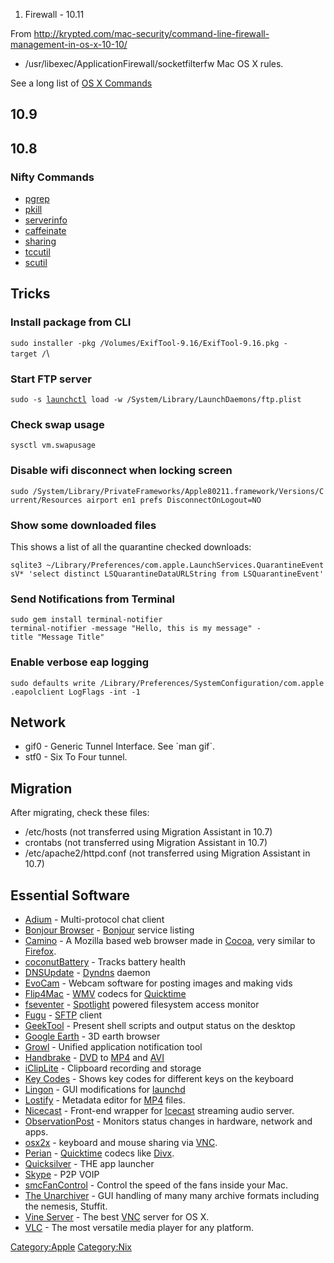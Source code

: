 1.  Firewall - 10.11

From
<http://krypted.com/mac-security/command-line-firewall-management-in-os-x-10-10/>
- /usr/libexec/ApplicationFirewall/socketfilterfw Mac OS X rules.

See a long list of [OS X Commands](OS_X_Commands "wikilink")

10.9
----

10.8
----

### Nifty Commands

-   [pgrep](pgrep "wikilink")
-   [pkill](pkill "wikilink")
-   [serverinfo](serverinfo "wikilink")
-   [caffeinate](caffeinate "wikilink")
-   [sharing](sharing "wikilink")
-   [tccutil](tccutil "wikilink")
-   [scutil](scutil "wikilink")

Tricks
------

### Install package from CLI

`sudo installer -pkg /Volumes/ExifTool-9.16/ExifTool-9.16.pkg -target /`\

### Start FTP server

`sudo -s `[`launchctl`](launchctl "wikilink")` load -w /System/Library/LaunchDaemons/ftp.plist`

### Check swap usage

`sysctl vm.swapusage`

### Disable wifi disconnect when locking screen

`sudo /System/Library/PrivateFrameworks/Apple80211.framework/Versions/Current/Resources airport en1 prefs DisconnectOnLogout=NO`

### Show some downloaded files

This shows a list of all the quarantine checked downloads:

`sqlite3 ~/Library/Preferences/com.apple.LaunchServices.QuarantineEventsV* 'select distinct LSQuarantineDataURLString from LSQuarantineEvent'`

### Send Notifications from Terminal

`sudo gem install terminal-notifier`\
`terminal-notifier -message "Hello, this is my message" -title "Message Title"`

### Enable verbose eap logging

`sudo defaults write /Library/Preferences/SystemConfiguration/com.apple.eapolclient LogFlags -int -1`

Network
-------

-   gif0 - Generic Tunnel Interface. See \`man gif\`.
-   stf0 - Six To Four tunnel.

Migration
---------

After migrating, check these files:

-   /etc/hosts (not transferred using Migration Assistant in 10.7)
-   crontabs (not transferred using Migration Assistant in 10.7)
-   /etc/apache2/httpd.conf (not transferred using Migration Assistant
    in 10.7)

Essential Software
------------------

-   [Adium](Adium "wikilink") - Multi-protocol chat client
-   [Bonjour Browser](Bonjour_Browser "wikilink") -
    [Bonjour](Bonjour "wikilink") service listing
-   [Camino](Camino "wikilink") - A Mozilla based web browser made in
    [Cocoa](Cocoa "wikilink"), very similar to
    [Firefox](Firefox "wikilink").
-   [coconutBattery](coconutBattery "wikilink") - Tracks battery health
-   [DNSUpdate](DNSUpdate "wikilink") - [Dyndns](Dyndns "wikilink")
    daemon
-   [EvoCam](EvoCam "wikilink") - Webcam software for posting images and
    making vids
-   [Flip4Mac](Flip4Mac "wikilink") - [WMV](WMV "wikilink") codecs for
    [Quicktime](Quicktime "wikilink")
-   [fseventer](fseventer "wikilink") -
    [Spotlight](Spotlight "wikilink") powered filesystem access monitor
-   [Fugu](Fugu "wikilink") - [SFTP](SFTP "wikilink") client
-   [GeekTool](GeekTool "wikilink") - Present shell scripts and output
    status on the desktop
-   [Google Earth](Google_Earth "wikilink") - 3D earth browser
-   [Growl](Growl "wikilink") - Unified application notification tool
-   [Handbrake](Handbrake "wikilink") - [DVD](DVD "wikilink") to
    [MP4](MP4 "wikilink") and [AVI](AVI "wikilink")
-   [iClipLite](iClipLite "wikilink") - Clipboard recording and storage
-   [Key Codes](Key_Codes "wikilink") - Shows key codes for different
    keys on the keyboard
-   [Lingon](Lingon "wikilink") - GUI modifications for
    [launchd](launchd "wikilink")
-   [Lostify](Lostify "wikilink") - Metadata editor for
    [MP4](MP4 "wikilink") files.
-   [Nicecast](Nicecast "wikilink") - Front-end wrapper for
    [Icecast](Icecast "wikilink") streaming audio server.
-   [ObservationPost](ObservationPost "wikilink") - Monitors status
    changes in hardware, network and apps.
-   [osx2x](osx2x "wikilink") - keyboard and mouse sharing via
    [VNC](VNC "wikilink").
-   [Perian](Perian "wikilink") - [Quicktime](Quicktime "wikilink")
    codecs like [Divx](Divx "wikilink").
-   [Quicksilver](Quicksilver "wikilink") - THE app launcher
-   [Skype](Skype "wikilink") - P2P VOIP
-   [smcFanControl](smcFanControl "wikilink") - Control the speed of the
    fans inside your Mac.
-   [The Unarchiver](The_Unarchiver "wikilink") - GUI handling of many
    many archive formats including the nemesis, Stuffit.
-   [Vine Server](Vine_Server "wikilink") - The best
    [VNC](VNC "wikilink") server for OS X.
-   [VLC](VLC "wikilink") - The most versatile media player for
    any platform.

<Category:Apple> <Category:Nix>
